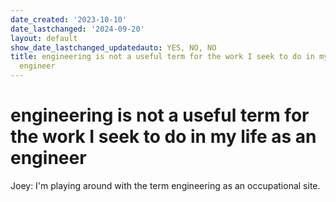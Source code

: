 ```yaml
---
date_created: '2023-10-10'
date_lastchanged: '2024-09-20'
layout: default
show_date_lastchanged_updatedauto: YES, NO, NO
title: engineering is not a useful term for the work I seek to do in my life as an
  engineer
---
```


# engineering is not a useful term for the work I seek to do in my life as an engineer 

Joey: I'm playing around with the term engineering as an occupational site. 

